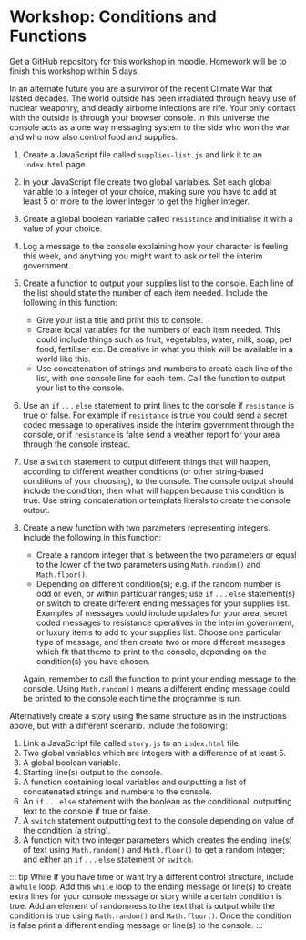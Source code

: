 # Workshop: Conditions and Functions

Get a GitHub repository for this workshop in moodle. Homework will be to finish this workshop within 5 days.

In an alternate future you are a survivor of the recent Climate War that lasted decades. The world outside has been irradiated through heavy use of nuclear weaponry, and deadly airborne infections are rife. Your only contact with the outside is through your browser console. In this universe the console acts as a one way messaging system to the side who won the war and who now also control food and supplies.

1. Create a JavaScript file called `supplies-list.js` and link it to an `index.html` page.
2. In your JavaScript file create two global variables. Set each global variable to a integer of your choice, making sure you have to add at least 5 or more to the lower integer to get the higher integer.
3. Create a global boolean variable called `resistance` and initialise it with a value of your choice.
4. Log a message to the console explaining how your character is feeling this week, and anything you might want to ask or tell the interim government.
5. Create a function to output your supplies list to the console. Each line of the list should state the number of each item needed. Include the following in this function:
    - Give your list a title and print this to console.
    - Create local variables for the numbers of each item needed. This could include things such as fruit, vegetables, water, milk, soap, pet food, fertiliser etc. Be creative in what you think will be available in a world like this.
    - Use concatenation of strings and numbers to create each line of the list, with one console line for each item.
Call the function to output your list to the console.
6. Use an `if` . . . `else` statement to print lines to the console if `resistance` is true or false. For example if `resistance` is true you could send a secret coded message to operatives inside the interim government through the console, or if `resistance` is false send a weather report for your area through the console instead.
7. Use a `switch` statement to output different things that will happen, according to different weather conditions (or other string-based conditions of your choosing), to the console. The console output should include the condition, then what will happen because this condition is true. Use string concatenation or template literals to create the console output.
8. Create a new function with two parameters representing integers. Include the following in this function:
    - Create a random integer that is between the two parameters or equal to the lower of the two parameters using `Math.random()` and `Math.floor()`.
    - Depending on different condition(s); e.g. if the random number is odd or even, or within particular ranges; use `if` . . . `else` statement(s) or switch to create different ending messages for your supplies list. Examples of messages could include updates for your area, secret coded messages to resistance operatives in the interim government, or luxury items to add to your supplies list. Choose one particular type of message, and then create two or more different messages which fit that theme to print to the console, depending on the condition(s) you have chosen.  

   Again, remember to call the function to print your ending message to the console. Using `Math.random()` means a different ending message could be printed to the console each time the programme is run.

Alternatively create a story using the same structure as in the instructions above, but with a different scenario. Include the following:

1. Link a JavaScript file called `story.js` to an `index.html` file.
2. Two global variables which are integers with a difference of at least 5.
3. A global boolean variable.
4. Starting line(s) output to the console.
5. A function containing local variables and outputting a list of concatenated strings and numbers to the console.
6. An `if` . . . `else` statement with the boolean as the conditional, outputting text to the console if true or false.
7. A `switch` statement outputting text to the console depending on value of the condition (a string).
8. A function with two integer parameters which creates the ending line(s) of text using `Math.random()` and `Math.floor()` to get a random integer; and either an `if` . . . `else` statement or `switch`.

::: tip  While
If you have time or want try a different control structure, include a `while` loop. Add this `while` loop to the ending message or line(s) to create extra lines for your console message or story while a certain condition is true. Add an element of randomness to the text that is output while the condition is true using `Math.random()` and `Math.floor()`. Once the condition is false print a different ending message or line(s) to the console.
:::
